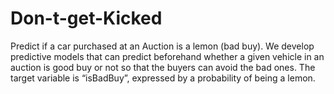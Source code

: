 # Don-t-get-Kicked
 Predict if a car purchased at an Auction is a lemon (bad buy). We develop predictive models that can predict beforehand whether a given vehicle in an auction is good buy or not so that the buyers can avoid the bad ones. The target variable is “isBadBuy”, expressed by a probability of being a lemon.
